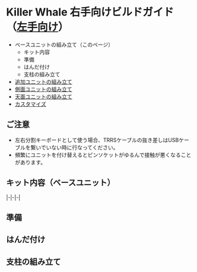 # Killer Whale 右手向けビルドガイド（[左手向け](README_L.md)）

- ベースユニットの組み立て（このページ）
  - キット内容
  - 準備
  - はんだ付け
  - 支柱の組み立て
- [追加ユニットの組み立て](左手用/追加ユニット.md)
- [側面ユニットの組み立て](README_SIDE.md)
- [天面ユニットの組み立て](README_TOP.md)
- [カスタマイズ](README_CUSTOM.md)

## ご注意
- 左右分割キーボードとして使う場合、TRRSケーブルの抜き差しはUSBケーブルを繋いでいない時に行なってください。
- 頻繁にユニットを付け替えるとピンソケットがゆるんで接触が悪くなることがあります。

## キット内容（ベースユニット）
|-|-|-|

## 準備
## はんだ付け
## 支柱の組み立て

